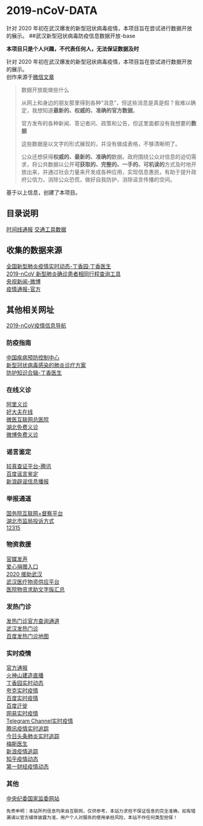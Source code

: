 # 2019-nCoV-DATA
针对 2020 年初在武汉爆发的新型冠状病毒疫情，本项目旨在尝试进行数据开放的展示。 
##武汉新型冠状病毒防疫信息数据开放-base

**本项目只是个人兴趣，不代表任何人，无法保证数据及时**

针对 2020 年初在武汉爆发的新型冠状病毒疫情，本项目旨在尝试进行数据开放的展示。  
创作来源于[微信文章](https://mp.weixin.qq.com/s/5mG79GCMnVnhIHhD5ECRQA)

>数据开放能做些什么  
>
>从网上和身边的朋友那里得到各种“消息”，但这些消息是真是假？我难以确定，我想知道**最新的、权威的、准确的官方数据**。  
>
>官方发布的各种新闻、答记者问、政策和公告，但这里面都没有我想要的**数据**
>
>这些数据是以文字的形式展现的，并没有做成表格，不够清晰明了。
>
>公众还想获得**权威的、最新的、准确的**数据。政府围绕公众对信息的迫切需求，将公共数据以公开**可获取的、完整的、一手的、可机读的**方式及时地开放出来，并通过社会力量来开发成各种应用，实现信息惠民，有助于提升政府公信力，消除公众恐慌，做好自我防护，消除谣言传播的空间。

基于以上信息，创建了本项目。

## 目录说明

[时间线通报](timeLine/README.md)
[交通工具数据](traffic/README.md)

## 收集的数据来源

[全国新型肺炎疫情实时动态-丁香园·丁香医生](https://3g.dxy.cn/newh5/view/pneumonia)  
[2019-nCoV 新型肺炎确诊患者相同行程查询工具](http://2019ncov.nosugartech.com/)  
[央视新闻-微博](https://weibo.com/cctvxinwen?refer_flag=1001030103_&is_hot=1)  
[疫情通报-官方](http://www.nhc.gov.cn/xcs/yqtb/list_gzbd.shtml)  

## 其他相关网址
[2019-nCoV疫情信息导航](http://nav.werty.cn/#)
### 防疫指南
[中国疾病预防控制中心](http://www.chinacdc.cn/jkzt/crb/zl/szkb_11803/jszl_2275/)  
[新型冠状病毒感染的肺炎诊疗方案](http://www.chinacdc.cn/jkzt/crb/zl/szkb_11803/jszl_11815/202001/W020200128207842237479.pdf)  
[防护知识合辑-丁香医生](https://mp.weixin.qq.com/s/UkWbqzKRe2DITz2nS6-XvQ)  
### 在线义诊
[阿里义诊](https://pages.tmall.com/wow/alijk/act/liugan?wh_biz=tm&spm=a2oua.alipayad.banner.feiyan)  
[好大夫在线](https://m.haodf.com/)  
[微医互联网总医院](https://promo.guahao.com/topic/pneumonia)  
[湖北免费义诊](https://img1.dxycdn.com/2020/0125/993/3392865907226580601-22.jpg)  
[微博免费义诊](http://apps.weibo.com/linkcard/2002846022:c81f59f7455d079f672034d22b84c405) 
### 谣言鉴定
[较真查证平台-腾讯](https://vp.fact.qq.com/home)   
[百度谣言鉴定](https://m.baidu.com/s?pu=sz%401320_480%2Ccuid%4008vHfgiQvf0CiSiSluSk8lumvagrivuz_u-DalOg2iKa0qqSB%2Ccua%40_a-qiyuOvigBNEqpI5me6NN0v8oNu-I4_CvH8yaf2iqlC%2Ccut%405teqf4a6vCgVODhWk4mpq5qOC%2Cosname%40baiduboxapp%2Cctv%402%2Ccfrom%401014613a%2Ccen%40cuid_cua_cut%2Cc3_aid%40A00-WYWLEKF5W5WL3S3EIYELFZWWXDVXUXVI-5X2Q7FSV%2Ccsrc%40app_mainbox_txt&bd_page_type=1&word=%23%E5%85%B3%E4%BA%8E%E6%96%B0%E5%9E%8B%E8%82%BA%E7%82%8E%E7%9A%84%E8%BF%99%E4%BA%9B%E8%B0%A3%E8%A8%80%E4%B8%8D%E8%83%BD%E4%BF%A1%23&from=1013672o&pkgname=com.baidu.searchbox&network=1_0&rsv_sug4=60457&sa=tkb&rq=%23%E5%85%B3%E4%BA%8E%E6%96%B0%E5%9E%8B%E8%82%BA%E7%82%8E%E7%9A%84%E8%BF%99%E4%BA%9B%E8%B0%A3%E8%A8%80%E4%B8%8D%E8%83%BD%E4%BF%A1%23&rsv_pq=11700180206854768834&ant_ct=mN7MkD%2BhZ%2Bj1M8rkAnUFpL3V81jNwnR83bIIn8n3wziiX2lUGdVvCCBBW4A0FsEL&t_samp=tcspeedup_0-aiapps_10050-kopt_1-presuopt_30-fixhttpdns_0-load_async_k_0-main_browser_frame_multi_container_23&tcs=6922249_S20&ts=6922281)  
[新浪辟谣信息播报](https://news.sina.cn/zt_d/yypd2020)  
### 举报通道
[国务院互联网+督察平台](http://www.gov.cn/xinwen/2020-01/24/content_5472009.htm)  
[湖北市监局投诉方式](https://baijiahao.baidu.com/s?id=1656625537550941208&wfr=spider&for=pc)  
[12315](http://www.12315.cn/)  
### 物资救援
[官媒发声](https://mp.weixin.qq.com/s/jikceIzJws0ryMVdEdsKAg)  
[爱心捐赠入口](https://article.unionpay.com/userview/#/actList/detail?id=1451&isShare=true)  
[2020 援助武汉](https://wuhan2020.github.io/#)  
[武汉医疗物资供应平台](https://onwh.51rry.com/#/)  
[医院物资求助文字版汇总](https://shimo.im/docs/tcXtdyK9cVhP8cRh/read)  
### 发热门诊
[发热门诊官方查询通道](http://wjw.wuhan.gov.cn/front/web/showDetail/2020012009078)  
[武汉发热门诊](http://wjw.wuhan.gov.cn/front/web/showDetail/2020012009078)  
[百度发热门诊地图](https://map.baidu.com/search/%E5%8F%91%E7%83%AD%E9%97%A8%E8%AF%8A/@11606355.20723728,4669275.867237279,5z?querytype=s&c=1&wd=%E5%8F%91%E7%83%AD%E9%97%A8%E8%AF%8A&da_src=shareurl&on_gel=1&l=5&gr=1&b=(6613331.207237281,2084699.8672372792;16599379.20723728,7253851.867237279)&pn=0&device_ratio=2)  
### 实时疫情
[官方通报](http://www.nhc.gov.cn/xcs/yqtb/list_gzbd.shtml)  
[火神山建造直播](https://m.yangshipin.cn/static/2020/c0126.html?from=groupmessage&isappinstalled=0)  
[丁香园实时动态](https://3g.dxy.cn/newh5/view/pneumonia)  
[夸克实时疫情](https://broccoli.uc.cn/apps/pneumonia/routes/index)  
[百度实时疫情](https://voice.baidu.com/act/newpneumonia/newpneumonia)  
[百度迁徙](https://qianxi.baidu.com/)  
[网易实时疫情](http://news.163.com/special/epidemic/)  
[Telegram Channel实时疫情](https://2019ncov.netlify.com/)  
[腾讯疫情实时追踪](https://news.qq.com/zt2020/page/feiyan.htm)  
[今日头条肺炎实时追踪](https://i.snssdk.com/feoffline/hot_list/template/hot_list/forum_share.html?forum_id=1656388947394568)  
[梅斯医生](http://m.medsci.cn/wh.asp)  
[新浪疫情追踪](https://news.sina.cn/zt_d/yiqing0121)  
[知乎疫情动态](https://www.zhihu.com/special/19681091)  
[第一财经疫情动态](https://m.yicai.com/news/100476965.html)  

### 其他
[中央纪委国家监委网站](http://www.ccdi.gov.cn/)

`免责申明：本站所列信息均来自互联网，仅供参考，本站力求但不保证信息的完全准确，如有错漏请以官方媒体披露为准，用户个人对服务的使用承担风险，本站不作任何类型担保！`
